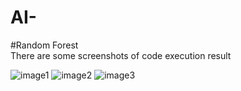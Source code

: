 # AI-
#Random Forest
<br>There are some screenshots of code execution result

![image1](https://github.com/eliza-ttt/AI-/assets/73555386/c267b94a-dc87-486c-9d8f-6632544ca253)
![image2](https://github.com/eliza-ttt/AI-/assets/73555386/d67f0d0a-cfb2-487c-aee0-0f7b28e665d7)
![image3](https://github.com/eliza-ttt/AI-/assets/73555386/2a939b51-1715-4ef0-bcf4-df423dd9ecd5)

